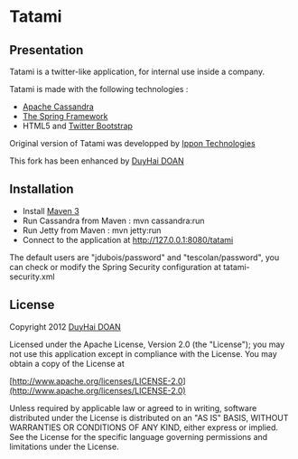 Tatami
================

Presentation
------------------

Tatami is a twitter-like application, for internal use inside a company.

Tatami is made with the following technologies :

- [Apache Cassandra](http://cassandra.apache.org/)
- [The Spring Framework](http://www.springsource.org/)
- HTML5 and [Twitter Bootstrap](http://twitter.github.com/bootstrap/)

Original version of Tatami was developped by [Ippon Technologies](http://www.ippon.fr)

This fork has been enhanced by [DuyHai DOAN](http://doanduyhai.wordpress.com)

Installation
------------

- Install [Maven 3](http://maven.apache.org/)
- Run Cassandra from Maven : mvn cassandra:run
- Run Jetty from Maven : mvn jetty:run
- Connect to the application at http://127.0.0.1:8080/tatami

The default users are "jdubois/password" and "tescolan/password", you can check or modify the
Spring Security configuration at tatami-security.xml

License
-------

Copyright 2012 [DuyHai DOAN](http://doanduyhai.wordpress.com)

Licensed under the Apache License, Version 2.0 (the "License");
you may not use this application except in compliance with the License.
You may obtain a copy of the License at

[http://www.apache.org/licenses/LICENSE-2.0](http://www.apache.org/licenses/LICENSE-2.0)

Unless required by applicable law or agreed to in writing, software
distributed under the License is distributed on an "AS IS" BASIS,
WITHOUT WARRANTIES OR CONDITIONS OF ANY KIND, either express or implied.
See the License for the specific language governing permissions and
limitations under the License.